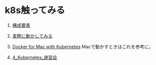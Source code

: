 # k8s触ってみる

1. [構成要素](https://github.com/cipepser/k8s-sample/blob/master/1_%E6%A7%8B%E6%88%90%E8%A6%81%E7%B4%A0.md)

1. [実際に動かしてみる](https://github.com/cipepser/k8s-sample/blob/master/2_%E5%AE%9F%E9%9A%9B%E3%81%AB%E5%8B%95%E3%81%8B%E3%81%97%E3%81%A6%E3%81%BF%E3%82%8B.md)

1. [Docker for Mac with Kubernetes](https://github.com/cipepser/k8s-sample/blob/master/3_Docker_for_Mac_with_Kubernetes.md)
  Macで動かすときはこれを参考に。

1. [4_Kubernetes_速習会](https://github.com/cipepser/k8s-sample/blob/master/4_Kubernetes_%E9%80%9F%E7%BF%92%E4%BC%9A.md)